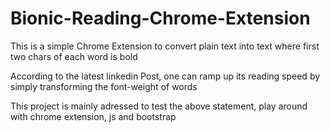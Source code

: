 <h1>Bionic-Reading-Chrome-Extension</h1>
<p>This is a simple Chrome Extension to convert plain text into text where first two chars of each word is bold</p>
<p>According to the latest linkedin Post, one can ramp up its reading speed by simply transforming the font-weight of words</p>
<p>This project is mainly adressed to test the above statement, play around with chrome extension, js and bootstrap</p>